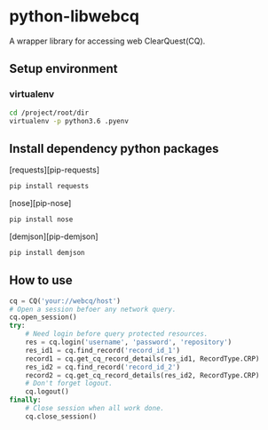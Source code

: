 # python-libwebcq

A wrapper library for accessing web ClearQuest(CQ).

## Setup environment

### virtualenv

```bash
cd /project/root/dir
virtualenv -p python3.6 .pyenv
```

## Install dependency python packages

[requests][pip-requests]

```bash
pip install requests
```

[nose][pip-nose]

```bash
pip install nose
```

[demjson][pip-demjson]

```bash
pip install demjson
```

## How to use

```python
cq = CQ('your://webcq/host')
# Open a session befoer any network query.
cq.open_session()
try:
    # Need login before query protected resources.
    res = cq.login('username', 'password', 'repository')
    res_id1 = cq.find_record('record_id_1')
    record1 = cq.get_cq_record_details(res_id1, RecordType.CRP)
    res_id2 = cq.find_record('record_id_2')
    record2 = cq.get_cq_record_details(res_id2, RecordType.CRP)
    # Don't forget logout.
    cq.logout()
finally:
    # Close session when all work done.
    cq.close_session()
```


